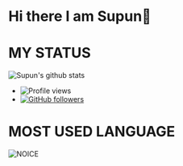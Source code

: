 # Hi there I am Supun👋

<!--
**EZ-Tee/EZ-Tee** is a ✨ _special_ ✨ repository because its `README.md` (this file) appears on your GitHub profile.

Here are some ideas to get you started:

- 🔭 I’m currently working on ...
- 🌱 I’m currently learning ...
- 👯 I’m looking to collaborate on ...
- 🤔 I’m looking for help with ...
- 💬 Ask me about ...
- 📫 How to reach me: ...
- 😄 Pronouns: ...
- ⚡ Fun fact: ...
-->
# MY STATUS

![Supun's github stats](https://github-readme-stats.vercel.app/api?username=Ez-Tee&show_icons=true&theme=midnight-purple)
- ![Profile views](https://gpvc.arturio.dev/Ez-Tee)
- [![GitHub followers](https://img.shields.io/github/followers/Ez-Tee.svg?style=social&label=Follow&maxAge=2592000)](https://github.com/Ez-Tee?tab=followers)

# MOST USED LANGUAGE

![NOICE](https://github-readme-stats.vercel.app/api/top-langs/?username=Ez-Tee&theme=blue-yellow)
